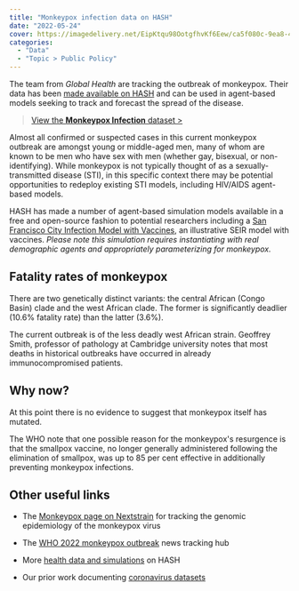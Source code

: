 ```yaml
---
title: "Monkeypox infection data on HASH"
date: "2022-05-24"
cover: https://imagedelivery.net/EipKtqu98OotgfhvKf6Eew/ca5f080c-9ea8-432e-bc80-60ff070b1400/public
categories: 
  - "Data"
  - "Topic > Public Policy"
---
```


The team from _Global Health_ are tracking the outbreak of monkeypox. Their data has been [made available on HASH](https://hash.ai/@globalhealth/monkeypox/overview) and can be used in agent-based models seeking to track and forecast the spread of the disease.

> [View the **Monkeypox Infection** dataset >](https://hash.ai/@globalhealth/monkeypox/overview)

Almost all confirmed or suspected cases in this current monkeypox outbreak are amongst young or middle-aged men, many of whom are known to be men who have sex with men (whether gay, bisexual, or non-identifying). While monkeypox is not typically thought of as a sexually-transmitted disease (STI), in this specific context there may be potential opportunities to redeploy existing STI models, including HIV/AIDS agent-based models.

HASH has made a number of agent-based simulation models available in a free and open-source fashion to potential researchers including a [San Francisco City Infection Model with Vaccines](https://hash.ai/@hash/city-infection-model-with-vaccine), an illustrative SEIR model with vaccines. _Please note this simulation requires instantiating with real demographic agents and appropriately parameterizing for monkeypox._

## Fatality rates of monkeypox

There are two genetically distinct variants: the central African (Congo Basin) clade and the west African clade. The former is significantly deadlier (10.6% fatality rate) than the latter (3.6%).

The current outbreak is of the less deadly west African strain. Geoffrey Smith, professor of pathology at Cambridge university notes that most deaths in historical outbreaks have occurred in already immunocompromised patients.

## Why now?

At this point there is no evidence to suggest that monkeypox itself has mutated.

The WHO note that one possible reason for the monkeypox's resurgence is that the smallpox vaccine, no longer generally administered following the elimination of smallpox, was up to 85 per cent effective in additionally preventing monkeypox infections.

## Other useful links

- The [Monkeypox page on Nextstrain](https://nextstrain.org/monkeypox) for tracking the genomic epidemiology of the monkeypox virus

- The [WHO 2022 monkeypox outbreak](https://www.who.int/emergencies/emergency-events/item/2022-e000121) news tracking hub

- More [health data and simulations](https://hash.ai/search?query=health) on HASH

- Our prior work documenting [coronavirus datasets](https://hash.ai/blog/coronavirus-data-on-hash)
